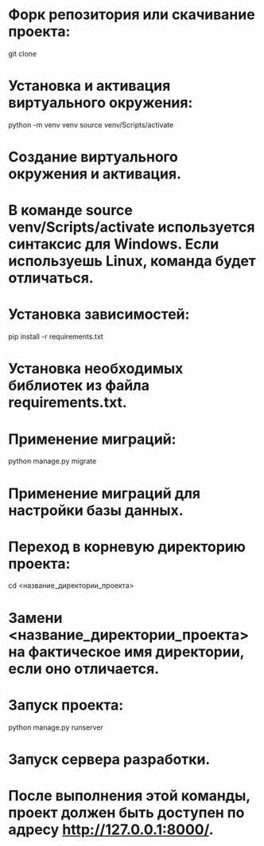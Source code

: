 # Форк репозитория или скачивание проекта:
git clone 

# Установка и активация виртуального окружения:
python -m venv venv
source venv/Scripts/activate
# Создание виртуального окружения и активация.
# В команде source venv/Scripts/activate используется синтаксис для Windows. Если используешь Linux, команда будет отличаться.

# Установка зависимостей:
pip install -r requirements.txt
# Установка необходимых библиотек из файла requirements.txt.

# Применение миграций:
python manage.py migrate
# Применение миграций для настройки базы данных.

# Переход в корневую директорию проекта:
cd <название_директории_проекта>
# Замени <название_директории_проекта> на фактическое имя директории, если оно отличается.

# Запуск проекта:
python manage.py runserver
# Запуск сервера разработки.
# После выполнения этой команды, проект должен быть доступен по адресу http://127.0.0.1:8000/.
